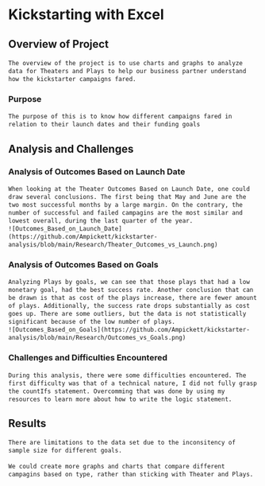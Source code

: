 # Kickstarting with Excel

## Overview of Project

    The overview of the project is to use charts and graphs to analyze data for Theaters and Plays to help our business partner understand how the kickstarter campaigns fared. 


### Purpose

    The purpose of this is to know how different campaigns fared in relation to their launch dates and their funding goals

## Analysis and Challenges

### Analysis of Outcomes Based on Launch Date

    When looking at the Theater Outcomes Based on Launch Date, one could draw several conclusions. The first being that May and June are the two most successful months by a large margin. On the contrary, the number of successful and failed campagins are the most similar and lowest overall, during the last quarter of the year.
    ![Outcomes_Based_on_Launch_Date](https://github.com/Ampickett/kickstarter-analysis/blob/main/Research/Theater_Outcomes_vs_Launch.png)

### Analysis of Outcomes Based on Goals

    Analyzing Plays by goals, we can see that those plays that had a low monetary goal, had the best success rate. Another conclusion that can be drawn is that as cost of the plays increase, there are fewer amount of plays. Additionally, the success rate drops substantially as cost goes up. There are some outliers, but the data is not statistically significant because of the low number of plays. 
    ![Outcomes_Based_on_Goals](https://github.com/Ampickett/kickstarter-analysis/blob/main/Research/Outcomes_vs_Goals.png)

### Challenges and Difficulties Encountered

    During this analysis, there were some difficulties encountered. The first difficulty was that of a technical nature, I did not fully grasp the countIfs statement. Overcomming that was done by using my resources to learn more about how to write the logic statement. 

## Results

    There are limitations to the data set due to the inconsitency of sample size for different goals. 

    We could create more graphs and charts that compare different campagins based on type, rather than sticking with Theater and Plays.

